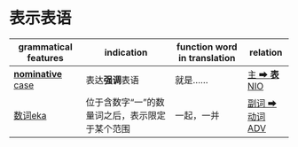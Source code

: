 # 表示表语

|grammatical features|indication|function word in translation|relation|
|-|-|-|-|
|[**nominative** case](https://assets-hk.wikipali.org/pali-handbook/zh-Hans/declension/acc.html)|表达**强调**表语|就是……|[主 ➡ **表**<br>NIO](https://assets-hk.wikipali.org/pali-handbook/zh-Hans/basic-relation/nom/nom-nio.html)|
|[数词eka](https://assets-hk.wikipali.org/pali-handbook/zh-Hans/declension/acc.html)|位于含数字“一”的数量词之后，表示限定于某个范围|一起，一并|[副词 ➡ 动词<br>ADV](https://assets-hk.wikipali.org/pali-handbook/zh-Hans/basic-relation/nom/nom-nio.html)|
